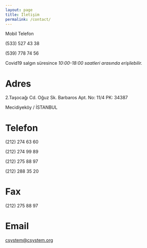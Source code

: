 ```yaml
---
layout: page
title: İletişim
permalink: /contact/
---
```



<p class="h4-mktg mt-5">Mobil Telefon </p>

<p class="f2-mktg mb-2">
(533) 527 43 38 
</p>
<p class="f2-mktg mb-2">
(539) 778 74 56 
</p>

<p class="pullquote">Covid19 salgın süresince <i>10:00-18:00 saatleri arasında erişilebilir.</i></p>



# Adres
2.Taşocağı Cd. Oğuz Sk. Barbaros Apt. No: 11/4 PK: 34387

Mecidiyeköy / İSTANBUL


# Telefon
(212) 274 63 60

(212) 274 99 89

(212) 275 88 97

(212) 288 35 20

#  Fax
(212) 275 88 97


#  Email

[csystem@csystem.org](mailto:csystem@csystem.org)


